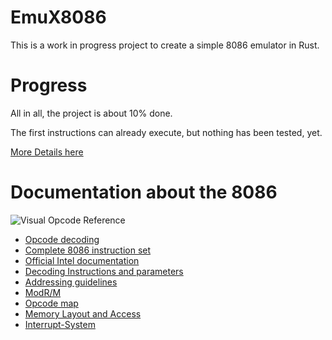 
# EmuX8086

This is a work in progress project to create a simple 8086 emulator in Rust.

# Progress

All in all, the project is about 10% done.

The first instructions can already execute, but nothing has been tested, yet.


[More Details here](docs/progress.md)

# Documentation about the 8086

![Visual Opcode Reference](https://pnx.tf/files/x86_opcode_structure_and_instruction_overview.png)

 - [Opcode decoding](http://www.c-jump.com/CIS77/CPU/x86/lecture.html)
 - [Complete 8086 instruction set](https://www.gabrielececchetti.it/Teaching/CalcolatoriElettronici/Docs/i8086_instruction_set.pdf)
 - [Official Intel documentation](http://peter.rta.lv/macibas/datoru_arhitektura/intelarch.pdf)
 - [Decoding Instructions and parameters](http://www.mathemainzel.info/files/x86asmref.html)
 - [Addressing guidelines](http://aturing.umcs.maine.edu/~meadow/courses/cos335/8086-instformat.pdf)
 - [ModR/M](https://gerardnico.com/lang/assembly/intel/modrm)
 - [Opcode map](http://www.mlsite.net/8086/)
 - [Memory Layout and Access](http://flint.cs.yale.edu/cs421/papers/art-of-asm/pdf/CH04.PDF)
 - [Interrupt-System](http://www.u-r-rennert.de/assembler/rasm/8086_int_prinz.htm)
